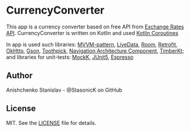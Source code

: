 CurrencyConverter
========

This app is a currency converter based on free API from [Exchange Rates API][1].
CurrencyConverter is written on Kotlin and used [Kotlin Coroutines][2]

In app is used such libraries:
[MVVM-pattern][3], [LiveData][4], [Room][5], [Retrofit][6], [OkHttp][7], [Gson][8], [Toothpick][9], [Navigation Architecture Component][10], [TimberKt][11];
and libraries for unit-tests: [MockK][12], [JUnit5][13], [Espresso][14]


Author
------
Anishchenko Stanislav - @StasonicK on GitHub

License
-------
MIT. See the [LICENSE][15] file for details.

[1]: https://exchangeratesapi.io
[2]: https://kotlinlang.org/docs/reference/coroutines/coroutines-guide.html
[3]: https://ru.wikipedia.org/wiki/Model-View-ViewModel 
[4]: https://developer.android.com/topic/libraries/architecture/livedata
[5]: https://developer.android.com/topic/libraries/architecture/room 
[6]: https://square.github.io/retrofit/ 
[7]: https://square.github.io/okhttp/
[8]: https://github.com/google/gson
[9]: https://github.com/stephanenicolas/toothpick
[10]: https://developer.android.com/guide/navigation/navigation-getting-started
[11]: https://github.com/ajalt/timberkt
[12]: https://mockk.io
[13]: https://junit.org/junit5/docs/current/user-guide/
[14]: https://developer.android.com/training/testing/espresso
[15]: https://github.com/StasonicK/CurrencyConverter/blob/feature/unit_tests/LICENSE
